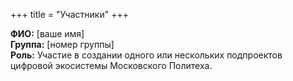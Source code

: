 +++
title = "Участники"
+++

**ФИО:** [ваше имя]  
**Группа:** [номер группы]  
**Роль:** Участие в создании одного или нескольких подпроектов цифровой экосистемы Московского Политеха.
